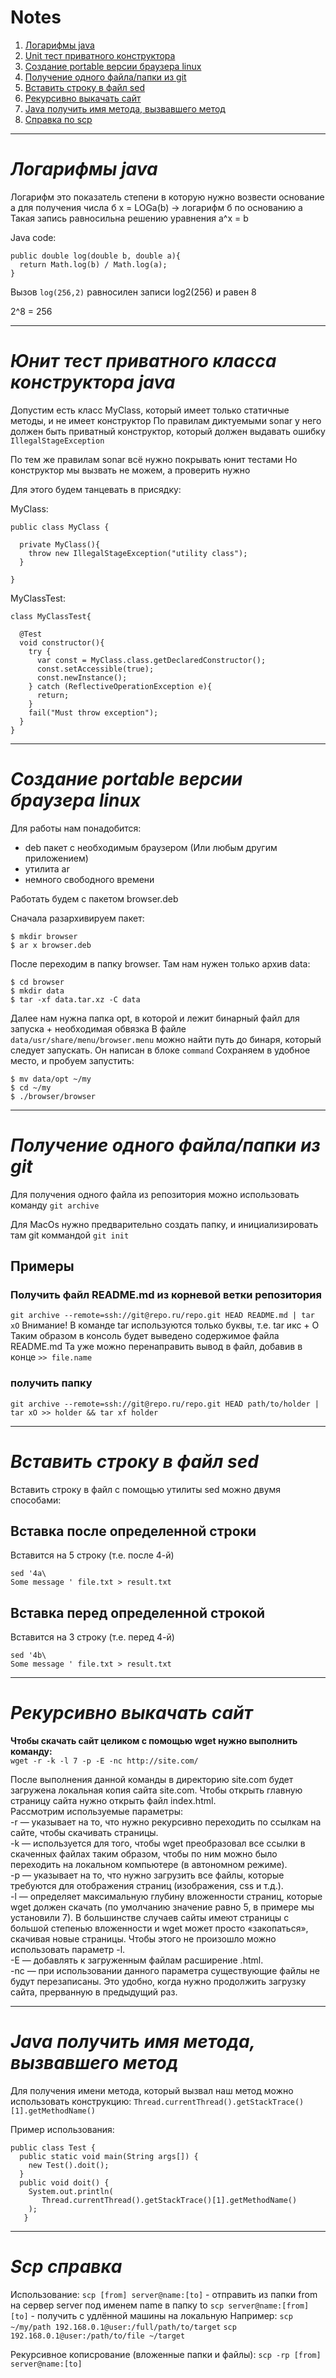 # Notes

1. [Логарифмы java](#logarithm)
2. [Unit тест приватного конструктора](#unitTestPrivateConstructor)
3. [Создание portable версии браузера linux](#portBrowserLinux)
4. [Получение одного файла/папки из git](#oneFileFromGit)
5. [Вставить строку в файл sed](#pastLineSed)
6. [Рекурсивно выкачать сайт](#downloadSiteReqursive)
7. [Java получить имя метода, вызвавшего метод](#getMethodWhoCall)
8. [Справка по scp](#scpInfo)
---

<a name="logarithm"></a>
# *Логарифмы java*
Логарифм это показатель степени в которую нужно возвести основание а для получения числа б
x = LOGa(b) -> логарифм б по основанию а
Такая запись равносильна решению уравнения a^x = b

Java code:

```
public double log(double b, double a){
  return Math.log(b) / Math.log(a);
}
```

Вызов `log(256,2)` равносилен записи log2(256) и равен 8

2^8 = 256

---
<a name="unitTestPrivateConstructor"></a>
# *Юнит тест приватного класса конструктора java*
Допустим есть класс MyClass, который имеет только статичные методы, и не имеет конструктор
По правилам диктуемыми sonar у него должен быть приватный конструктор, который должен выдавать ошибку `IllegalStageException`

По тем же правилам sonar всё нужно покрывать юнит тестами
Но конструктор мы вызвать не можем, а проверить нужно

Для этого будем танцевать в присядку:

MyClass:
```
public class MyClass {

  private MyClass(){
    throw new IllegalStageException("utility class");
  }

}
```
MyClassTest:
```
class MyClassTest{

  @Test
  void constructor(){
    try {
      var const = MyClass.class.getDeclaredConstructor();
      const.setAccessible(true);
      const.newInstance();
    } catch (ReflectiveOperationException e){
      return;
    }
    fail("Must throw exception");
  }
}
```
---
<a name="portBrowserLinux"></a>
# *Создание portable версии браузера linux*

Для работы нам понадобится:

- deb пакет с необходимым браузером (Или любым другим приложением)
- утилита ar
- немного свободного времени

Работать будем с пакетом browser.deb

Сначала разархивируем пакет:
```
$ mkdir browser
$ ar x browser.deb
```

После переходим в папку browser. Там нам нужен только архив data:
```
$ cd browser
$ mkdir data
$ tar -xf data.tar.xz -C data
```

Далее нам нужна папка opt, в которой и лежит бинарный файл для запуска + необходимая обвязка
В файле `data/usr/share/menu/browser.menu` можно найти путь до бинаря, который следует запускать. Он написан в блоке `command`
Сохраняем в удобное место, и пробуем запустить:
```
$ mv data/opt ~/my
$ cd ~/my
$ ./browser/browser
```
---
<a name="oneFileFromGit"></a>
# *Получение одного файла/папки из git*

Для получения одного файла из репозитория можно использовать команду `git archive`

Для MacOs нужно предварительно создать папку, и инициализировать там git коммандой `git init`

## Примеры
### Получить файл README.md из корневой ветки репозитория
`git archive --remote=ssh://git@repo.ru/repo.git HEAD README.md | tar xO`
Внимание! В команде tar используются только буквы, т.е. tar икс + О
Таким образом в консоль будет выведено содержимое файла README.md
Та уже можно перенаправить вывод в файл, добавив в конце `>> file.name`

### получить папку
`git archive --remote=ssh://git@repo.ru/repo.git HEAD path/to/holder | tar xO >> holder && tar xf holder`

---
<a name="pastLineSed"></a>
# *Вставить строку в файл sed*

Вставить строку в файл с помощью утилиты sed можно двумя способами:
## Вставка после определенной строки
Вставится на 5 строку (т.е. после 4-й)
```
sed '4a\
Some message ' file.txt > result.txt
```
## Вставка перед определенной строкой
Вставится на 3 строку (т.е. перед 4-й)
```
sed '4b\
Some message ' file.txt > result.txt
```

---
<a name="downloadSiteReqursive"></a>
# *Рекурсивно выкачать сайт*

**Чтобы скачать сайт целиком с помощью wget нужно выполнить команду:**  
`wget -r -k -l 7 -p -E -nc http://site.com/`

После выполнения данной команды в директорию site.com будет загружена локальная копия сайта site.com. Чтобы открыть главную страницу сайта нужно открыть файл index.html.  
Рассмотрим используемые параметры:  
\-r — указывает на то, что нужно рекурсивно переходить по ссылкам на сайте, чтобы скачивать страницы.  
\-k — используется для того, чтобы wget преобразовал все ссылки в скаченных файлах таким образом, чтобы по ним можно было переходить на локальном компьютере (в автономном режиме).  
\-p — указывает на то, что нужно загрузить все файлы, которые требуются для отображения страниц (изображения, css и т.д.).  
\-l — определяет максимальную глубину вложенности страниц, которые wget должен скачать (по умолчанию значение равно 5, в примере мы установили 7). В большинстве случаев сайты имеют страницы с большой степенью вложенности и wget может просто «закопаться», скачивая новые страницы. Чтобы этого не произошло можно использовать параметр -l.  
\-E — добавлять к загруженным файлам расширение .html.  
\-nc — при использовании данного параметра существующие файлы не будут перезаписаны. Это удобно, когда нужно продолжить загрузку сайта, прерванную в предыдущий раз.

---
<a name="getMethodWhoCall"></a>
# *Java получить имя метода, вызвавшего метод*

Для получения имени метода, который вызвал наш метод можно использовать конструкцию:
`Thread.currentThread().getStackTrace()[1].getMethodName()`

Пример использования:
```
public class Test {
  public static void main(String args[]) {
    new Test().doit();
  }
  public void doit() {
    System.out.println(
       Thread.currentThread().getStackTrace()[1].getMethodName()
    );
   }
```

---
<a name="scpInfo" ></a>
# *Scp справка*

Использование: 
`scp [from] server@name:[to]` - отправить из папки from на сервер server под именем name в папку to
`scp server@name:[from] [to]` - получить с удлённой машины на локальную
Например:
`scp ~/my/path 192.168.0.1@user:/full/path/to/target`
`scp 192.168.0.1@user:/path/to/file ~/target`

Рекурсивное кописрование (вложенные папки и файлы):
`scp -rp [from] server@name:[to]`
